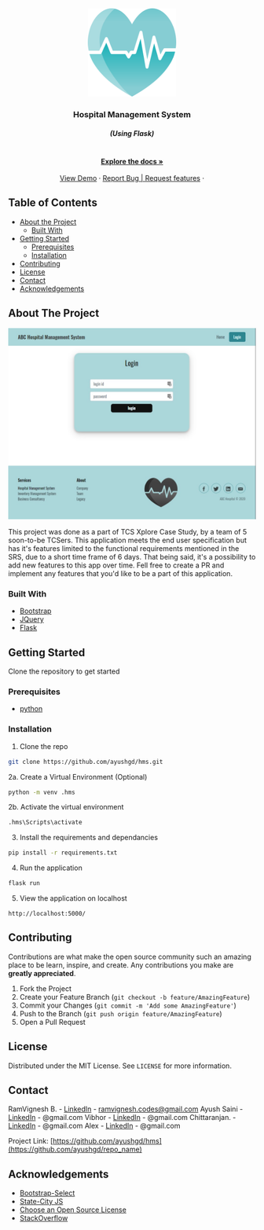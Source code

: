 
<!-- PROJECT LOGO -->
<br />
<p align="center">
    <img src="static/img/logo.svg" alt="Logo" width="180" height="180">
  </a>

  <h3 align="center">Hospital Management System</h3>
  <h5 align="center"><em>(Using Flask)</em></h5>

  <p align="center">
    <br />
    <a href="https://github.com/othneildrew/Best-README-Template"><strong>Explore the docs »</strong></a>
    <br />
    <br />
    <a href="http://hms-tcs.el.r.appspot.com" target="_blank">View Demo</a>
    ·
    <a href="https://github.com/ayushgd/hms/issues">Report Bug | Request features</a>
    ·
  </p>
</p>



<!-- TABLE OF CONTENTS -->
## Table of Contents

* [About the Project](#about-the-project)
  * [Built With](#built-with)
* [Getting Started](#getting-started)
  * [Prerequisites](#prerequisites)
  * [Installation](#installation)
* [Contributing](#contributing)
* [License](#license)
* [Contact](#contact)
* [Acknowledgements](#acknowledgements)



<!-- ABOUT THE PROJECT -->
## About The Project

[![Product Name Screen Shot][product-screenshot]](https://hms-tcs.el.r.appspot.com)

This project was done as a part of TCS Xplore Case Study, by a team of 5 soon-to-be TCSers. This application meets the end user specification but has it's features limited to the functional requirements mentioned in the SRS, due to a short time frame of 6 days. That being said, it's a possibility to add new features to this app over time. Fell free to create a PR and implement any features that you'd like to be a part of this application.

### Built With

* [Bootstrap](https://getbootstrap.com)
* [JQuery](https://jquery.com)
* [Flask](https://palletsprojects.com/p/flask/)



<!-- GETTING STARTED -->
## Getting Started

Clone the repository to get started

### Prerequisites

* [python](https://www.python.org/)

### Installation

1. Clone the repo
```sh
git clone https://github.com/ayushgd/hms.git
```
2a. Create a Virtual Environment (Optional)
```sh
python -m venv .hms
```
2b. Activate the virtual environment 
```sh
.hms\Scripts\activate
```
3. Install the requirements and dependancies
```sh
pip install -r requirements.txt
```
4. Run the application
```python
flask run
```
5. View the application on localhost
```
http://localhost:5000/
```

<!-- CONTRIBUTING -->
## Contributing

Contributions are what make the open source community such an amazing place to be learn, inspire, and create. Any contributions you make are **greatly appreciated**.

1. Fork the Project
2. Create your Feature Branch (`git checkout -b feature/AmazingFeature`)
3. Commit your Changes (`git commit -m 'Add some AmazingFeature'`)
4. Push to the Branch (`git push origin feature/AmazingFeature`)
5. Open a Pull Request



<!-- LICENSE -->
## License

Distributed under the MIT License. See `LICENSE` for more information.


<!-- CONTACT -->
## Contact

RamVignesh B. - [LinkedIn](https://linkedin.com/in/ramvigneshb) - ramvignesh.codes@gmail.com
Ayush Saini - [LinkedIn](https://linkedin.com/in/) - @gmail.com
Vibhor - [LinkedIn](https://linkedin.com/in/) - @gmail.com
Chittaranjan. - [LinkedIn](https://linkedin.com/in/) - @gmail.com
Alex - [LinkedIn](https://linkedin.com/in/) - @gmail.com

Project Link: [https://github.com/ayushgd/hms](https://github.com/ayushgd/repo_name)


<!-- ACKNOWLEDGEMENTS -->
## Acknowledgements
* [Bootstrap-Select](https://developer.snapappointments.com/bootstrap-select/)
* [State-City JS](https://github.com/ajayrandhawa/Indian-States-Cities-Database)
* [Choose an Open Source License](https://choosealicense.com)
* [StackOverflow](https://stackoverflow.com)



<!-- MARKDOWN LINKS & IMAGES -->
[stars-shield]: https://img.shields.io/github/stars/othneildrew/Best-README-Template.svg?style=flat-square
[stars-url]: https://github.com/othneildrew/Best-README-Template/stargazers
[issues-shield]: https://img.shields.io/github/issues/othneildrew/Best-README-Template.svg?style=flat-square
[issues-url]: https://github.com/othneildrew/Best-README-Template/issues
[linkedin-shield]: https://img.shields.io/badge/-LinkedIn-black.svg?style=flat-square&logo=linkedin&colorB=555
[linkedin-url]: https://linkedin.com/in/ramvigneshb
[product-screenshot]: static/img/screenshot.png
